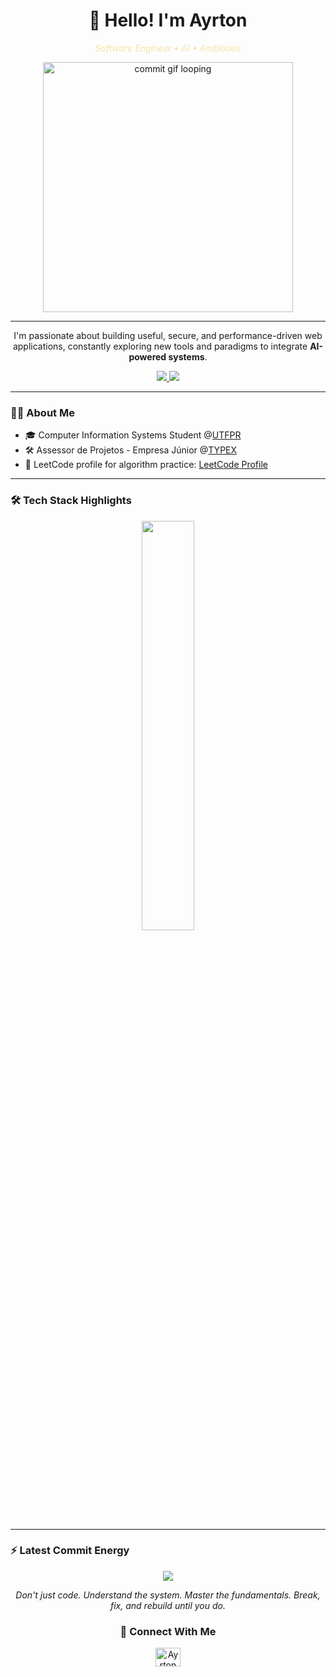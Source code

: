 <h1 align="center">👋 Hello! I'm Ayrton</h1> 
<p align="center"> 
  <em style="color: #F4E4A6;">Software Engineer • AI • Ambitious</em> 
</p> 
<p align="center"> 
  <img src="https://media2.giphy.com/media/v1.Y2lkPTc5MGI3NjExZzM4MTEyMHo5MDB0c3N1bnZjMzMybzh4Mnl4ZDVvMnEwanpmemszcyZlcD12MV9pbnRlcm5hbF9naWZfYnlfaWQmY3Q9Zw/Q8JEIbgrSIpqFm6fem/giphy.gif" width="400px" alt="commit gif looping" /> 
</p> 

---

<p align="center"> I'm passionate about building useful, secure, and performance-driven web applications, constantly exploring new tools and paradigms to integrate <strong>AI-powered systems</strong>. </p> 
<p align="center"> <a href="https://linkedin.com/in/ayrton-s-machado/" target="blank"> 
  <img src="https://img.shields.io/badge/-LinkedIn-FFD700?style=flat-square&logo=Linkedin&logoColor=2C2C2C"> 
</a> 
 <a href="mailto:ayrtonsoaresm@gmail.com"> 
   <img src="https://img.shields.io/badge/-ayrtonsoaresm@gmail.com-FFD700?style=flat-square&logo=Gmail&logoColor=000000"> 
 </a>
</p>

---

### 👨‍💻 About Me
- 🎓 Computer Information Systems Student @[UTFPR](https://www.utfpr.edu.br/)
- 🛠️ Assessor de Projetos - Empresa Júnior @[TYPEX](https://www.linkedin.com/company/ejtypex/)
- 🔗 LeetCode profile for algorithm practice: [LeetCode Profile](https://leetcode.com/u/ayrt/)

---

### 🛠 Tech Stack Highlights
<p align="center">
  <img width="41%" src="https://github-readme-stats.vercel.app/api/top-langs/?username=Ayrton-Machado&layout=compact&hide_border=true&title_color=FFD700&text_color=ffffff&bg_color=0d1117" />
</p>

---

### ⚡ Latest Commit Energy
<p align="center">
<img src="https://github-readme-stats.vercel.app/api?username=Ayrton-Machado&show_icons=true&theme=github_dark&hide_border=true&title_color=FFD700&icon_color=FFD700&text_color=ffffff" />
</p>

<p align="center">
  <em>Don't just code. Understand the system. Master the fundamentals. Break, fix, and rebuild until you do.</em>
</p>

<h3 align="center">🔗 Connect With Me</h3> 
<p align="center"> 
<a href="https://linkedin.com/in/ayrton-s-machado/" target="blank">
 <img align="center" src="https://raw.githubusercontent.com/rahuldkjain/github-profile-readme-generator/master/src/images/icons/Social/linked-in-alt.svg" alt="Ayrton Machado" height="30" width="40" /> 
</a>
</p>
